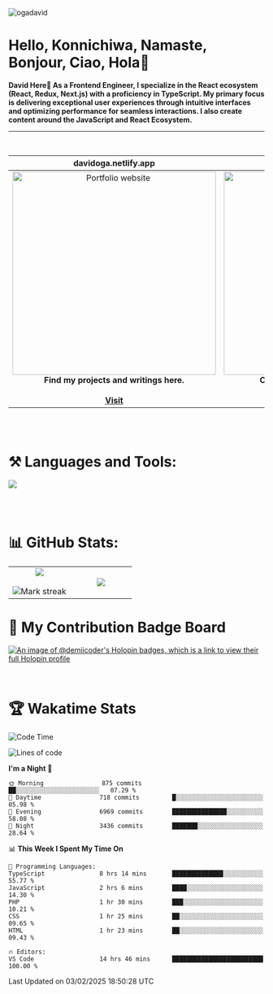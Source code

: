 <p align="left"> <img src="https://komarev.com/ghpvc/?username=ogadavid&label=Profile%20views&color=0e75b6&style=flat" alt="ogadavid" /> </p>

<h1>Hello, Konnichiwa, Namaste, Bonjour, Ciao, Hola👋</h1>
<b>David Here👋 As a Frontend Engineer, I specialize in the React ecosystem (React, Redux, Next.js) with a proficiency in TypeScript. My primary focus is delivering exceptional user experiences through intuitive interfaces and optimizing performance for seamless interactions. I also create content around the JavaScript and React Ecosystem.</b>
<hr />
<br />

| davidoga.netlify.app | &nbsp;&nbsp;&nbsp;&nbsp;&nbsp;&nbsp;&nbsp;&nbsp;&nbsp;&nbsp;davidoga.hashnode.dev&nbsp;&nbsp;&nbsp;&nbsp;&nbsp;&nbsp;&nbsp;&nbsp;&nbsp;
|:-:|:-:|
|<a href="https://davidoga.netlify.app/"><img src="https://github.com/OgaDavid/OgaDavid/assets/104001201/e1ddc1c7-fb1b-4f25-8408-5fcef9c15db0" alt="Portfolio website" width="400"></a><br /><b>Find my projects and writings here.</b><br /><br /><a href="https://davidoga.netlify.app/">**Visit**</a> | <a href="https://davidoga.hashnode.dev/"><img src="https://github.com/OgaDavid/OgaDavid/assets/104001201/2c9dd6bb-76d4-4acd-bcf9-5f4d71117d93" alt="Blog" width="400"></a><br /><b>Check out articles written by me.</b><br /><br /><a href="https://davidoga.hashnode.dev/">**Visit**</a> |

<br/>
<br />
<h1 align="left">⚒ Languages and Tools:</h1>
<p>
  <a href="https://skillicons.dev">
    <img src="https://skillicons.dev/icons?i=html,css,tailwind,js,ts,react,redux,nextjs,nodejs,express,mongodb,firebase,prisma,planetscale,jest,postman,git,github,vercel,netlify,vscode,powershell,figma,vite" />
  </a>
</p>
<br/>
<br />

# 📊 GitHub Stats:

<table align="center">
<tr border="none">
<td width="50%" align="center">
  
  <img  align="center"  src="https://github-readme-stats.vercel.app/api?username=OgaDavid&theme=react&show_icons=true&count_private=true" />
  <br></br>
  <img  title="🔥 Get streak stats for your profile at git.io/streak-stats" alt="Mark streak" src="https://github-readme-streak-stats.herokuapp.com/?user=OgaDavid&theme=react&hide_border=false" /> 
</td>

<td width="50%" align="center">

  <img  align="center"  src="https://github-readme-stats.anuraghazra1.vercel.app/api/top-langs/?username=OgaDavid&theme=react&hide_border=false&no-bg=true&no-frame=true&langs_count=10"/>
  
  </td>
</tr>
</table>

# 🥇 My Contribution Badge Board

[![An image of @demiicoder's Holopin badges, which is a link to view their full Holopin profile](https://holopin.me/demiicoder)](https://holopin.io/@demiicoder)

<br/>

# 🏆 Wakatime Stats

<!--START_SECTION:waka-->
![Code Time](http://img.shields.io/badge/Code%20Time-1%2C034%20hrs%2010%20mins-blue)

![Lines of code](https://img.shields.io/badge/From%20Hello%20World%20I%27ve%20Written-38.6%20million%20lines%20of%20code-blue)

**I'm a Night 🦉** 

```text
🌞 Morning                875 commits         ██░░░░░░░░░░░░░░░░░░░░░░░   07.29 % 
🌆 Daytime                718 commits         █░░░░░░░░░░░░░░░░░░░░░░░░   05.98 % 
🌃 Evening                6969 commits        ███████████████░░░░░░░░░░   58.08 % 
🌙 Night                  3436 commits        ███████░░░░░░░░░░░░░░░░░░   28.64 % 
```


📊 **This Week I Spent My Time On** 

```text
💬 Programming Languages: 
TypeScript               8 hrs 14 mins       ██████████████░░░░░░░░░░░   55.77 % 
JavaScript               2 hrs 6 mins        ████░░░░░░░░░░░░░░░░░░░░░   14.30 % 
PHP                      1 hr 30 mins        ███░░░░░░░░░░░░░░░░░░░░░░   10.21 % 
CSS                      1 hr 25 mins        ██░░░░░░░░░░░░░░░░░░░░░░░   09.65 % 
HTML                     1 hr 23 mins        ██░░░░░░░░░░░░░░░░░░░░░░░   09.43 % 

🔥 Editors: 
VS Code                  14 hrs 46 mins      █████████████████████████   100.00 % 
```


 Last Updated on 03/02/2025 18:50:28 UTC
<!--END_SECTION:waka-->
<br />
